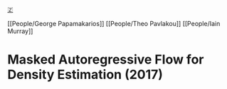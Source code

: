 [🇿](zotero://select/groups/5416120/items/XPAPATKC)

[[People/George Papamakarios]] [[People/Theo Pavlakou]] [[People/Iain Murray]] 
# Masked Autoregressive Flow for Density Estimation (2017)

